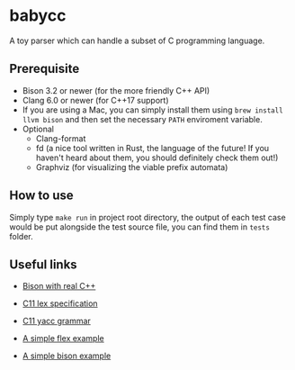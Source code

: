 # babycc

A toy parser which can handle a subset of C programming language.

## Prerequisite

- Bison 3.2 or newer (for the more friendly C++ API)
- Clang 6.0 or newer (for C++17 support)
- If you are using a Mac, you can simply install them using `brew install llvm bison` and then set the necessary `PATH` enviroment variable. 
- Optional
  - Clang-format
  - fd (a nice tool written in Rust, the language of the future! If you haven't heard about them, you should definitely check them out!)
  - Graphviz (for visualizing the viable prefix automata)

## How to use

Simply type `make run` in project root directory, the output of each test case would be put alongside the test source file, you can find them in `tests` folder. 

## Useful links

- [Bison with real C++](https://coldfix.eu/2015/05/16/bison-c++11/)

- [C11 lex specification](http://www.quut.com/c/ANSI-C-grammar-l-2011.html#lex_rule_for_comment)

- [C11 yacc grammar](http://www.quut.com/c/ANSI-C-grammar-y-2011.html)

- [A simple flex example](https://pandolia.net/tinyc/ch8_flex.html)

- [A simple bison example](https://pandolia.net/tinyc/ch13_bison.html)

  
